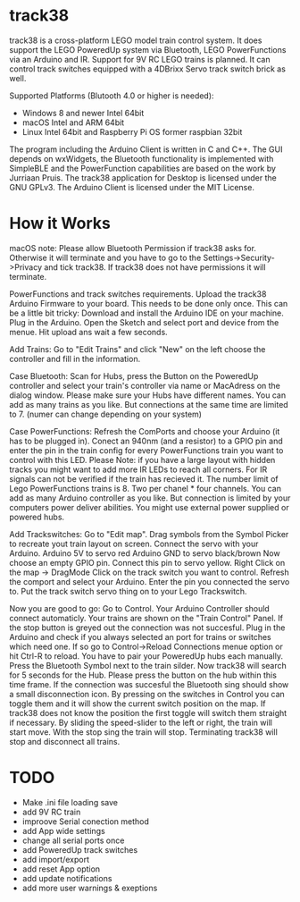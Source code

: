 # track38

track38 is a cross-platform LEGO model train control system. It does support the LEGO PoweredUp system via Bluetooth, LEGO PowerFunctions via an Arduino and IR. Support for 9V RC LEGO trains is planned. It can control track switches equipped with a 4DBrixx Servo track switch brick as well.

Supported Platforms (Blutooth 4.0 or higher is needed):
 - Windows 8 and newer Intel 64bit
 - macOS Intel and ARM 64bit
 - Linux Intel 64bit and Raspberry Pi OS former raspbian 32bit

The program including the Arduino Client is written in C and C++.
The GUI depends on wxWidgets, the Bluetooth functionality is implemented with SimpleBLE and the PowerFunction capabilities are based on the work by Jurriaan Pruis.
The track38 application for Desktop is licensed under the GNU GPLv3. The Arduino Client is licensed under the MIT License.

# How it Works

macOS note: Please allow Bluetooth Permission if track38 asks for. Otherwise it will terminate and you have to go to the Settings->Security->Privacy and tick track38. If track38 does not have permissions it will terminate.

PowerFunctions and track switches requirements.
Upload the track38 Arduino Firmware to your board. This needs to be done only once.
This can be a little bit tricky: Download and install the Arduino IDE on your machine. Plug in the Arduino. Open the Sketch and select port and device from the menue. Hit upload ans wait a few seconds.

Add Trains:
Go to "Edit Trains" and click "New" on the left choose the controller and fill in the information. 

Case Bluetooth:
Scan for Hubs, press the Button on the PoweredUp controller and select your train's controller via name or MacAdress on the dialog window. Please make sure your Hubs have different names.
You can add as many trains as you like. But connections at the same time are limited to 7. (numer can change depending on your system)

Case PowerFunctions:
Refresh the ComPorts and choose your Arduino (it has to be plugged in).
Conect an 940nm (and a resistor) to a GPIO pin and enter the pin in the train config for every PowerFunctions train you want to control with this LED.
Please Note: if you have a large layout with hidden tracks you might want to add more IR LEDs to reach all corners. For IR signals can not be verified if the train has recieved it.
The number limit of Lego PowerFunctions trains is 8. Two per chanel * four channels.
You can add as many Arduino controller as you like. But connection is limited by your computers power deliver abilities. You might use external power supplied or powered hubs.

Add Trackswitches:
Go to "Edit map". Drag symbols from the Symbol Picker to recreate yout train layout on screen.
Connect the servo with your Arduino.
Arduino 5V to servo red
Arduino GND to servo black/brown
Now choose an empty GPIO pin. Connect this pin to servo yellow.
Right Click on the map -> DragMode
Click on the track switch you want to control. Refresh the comport and select your Arduino.
Enter the pin you connected the servo to.
Put the track switch servo thing on to your Lego Trackswitch.

Now you are good to go:
Go to Control.
Your Arduino Controller should connect automaticly.
Your trains are shown on the "Train Control" Panel. If the stop button is greyed out the connection was not succesful. Plug in the Arduino and check if you always selected an port for trains or switches which need one. If so go to Control->Reload Connections menue option or hit Ctrl-R to reload. You have to pair your PoweredUp hubs each manually. Press the Bluetooth Symbol next to the train silder. Now track38 will search for 5 seconds for the Hub. Please press the button on the hub within this time frame. If the connection was succesful the Bluetooth sing should show a small disconnection icon. By pressing on the switches in Control you can toggle them and it will show the current switch position on the map. If track38 does not know the position the first toggle will switch them straight if necessary. By sliding the speed-slider to the left or right, the train will start move. With the stop sing the train will stop. Terminating track38 will stop and disconnect all trains.

# TODO 
 - Make .ini file loading save
 - add 9V RC train
 - improove Serial conection method
 - add App wide settings
 - change all serial ports once
 - add PoweredUp track switches
 - add import/export
 - add reset App option
 - add update notifications
 - add more user warnings & exeptions
